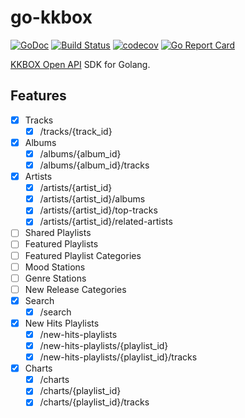 # go-kkbox

[![GoDoc](https://godoc.org/github.com/appleboy/go-kkbox?status.svg)](https://godoc.org/github.com/appleboy/go-kkbox)
[![Build Status](http://drone.wu-boy.com/api/badges/appleboy/go-kkbox/status.svg)](http://drone.wu-boy.com/appleboy/go-kkbox)
[![codecov](https://codecov.io/gh/appleboy/go-kkbox/branch/master/graph/badge.svg)](https://codecov.io/gh/appleboy/go-kkbox)
[![Go Report Card](https://goreportcard.com/badge/github.com/appleboy/go-kkbox)](https://goreportcard.com/report/github.com/appleboy/go-kkbox)

[KKBOX Open API](https://docs-en.kkbox.codes/) SDK for Golang.

## Features

* [x] Tracks
  - [x] /tracks/{track_id}
* [x] Albums
  - [x] /albums/{album_id}
  - [x] /albums/{album_id}/tracks
* [x] Artists
  - [x] /artists/{artist_id}
  - [x] /artists/{artist_id}/albums
  - [x] /artists/{artist_id}/top-tracks
  - [x] /artists/{artist_id}/related-artists
* [ ] Shared Playlists
* [ ] Featured Playlists
* [ ] Featured Playlist Categories
* [ ] Mood Stations
* [ ] Genre Stations
* [ ] New Release Categories
* [x] Search
  - [x] /search
* [x] New Hits Playlists
  - [x] /new-hits-playlists
  - [x] /new-hits-playlists/{playlist_id}
  - [x] /new-hits-playlists/{playlist_id}/tracks
* [x] Charts
  - [x] /charts
  - [x] /charts/{playlist_id}
  - [x] /charts/{playlist_id}/tracks
